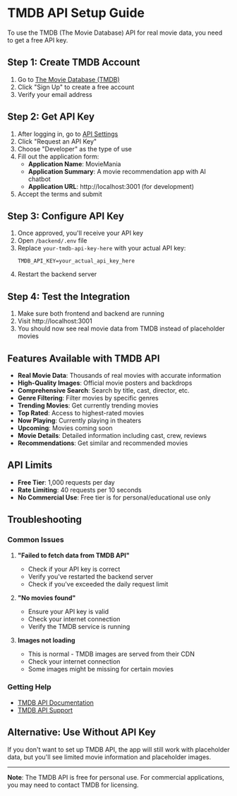# TMDB API Setup Guide

To use the TMDB (The Movie Database) API for real movie data, you need to get a free API key.

## Step 1: Create TMDB Account

1. Go to [The Movie Database (TMDB)](https://www.themoviedb.org/)
2. Click "Sign Up" to create a free account
3. Verify your email address

## Step 2: Get API Key

1. After logging in, go to [API Settings](https://www.themoviedb.org/settings/api)
2. Click "Request an API Key"
3. Choose "Developer" as the type of use
4. Fill out the application form:
   - **Application Name**: MovieMania
   - **Application Summary**: A movie recommendation app with AI chatbot
   - **Application URL**: http://localhost:3001 (for development)
5. Accept the terms and submit

## Step 3: Configure API Key

1. Once approved, you'll receive your API key
2. Open `/backend/.env` file
3. Replace `your-tmdb-api-key-here` with your actual API key:
   ```
   TMDB_API_KEY=your_actual_api_key_here
   ```
4. Restart the backend server

## Step 4: Test the Integration

1. Make sure both frontend and backend are running
2. Visit http://localhost:3001
3. You should now see real movie data from TMDB instead of placeholder movies

## Features Available with TMDB API

- **Real Movie Data**: Thousands of real movies with accurate information
- **High-Quality Images**: Official movie posters and backdrops
- **Comprehensive Search**: Search by title, cast, director, etc.
- **Genre Filtering**: Filter movies by specific genres
- **Trending Movies**: Get currently trending movies
- **Top Rated**: Access to highest-rated movies
- **Now Playing**: Currently playing in theaters
- **Upcoming**: Movies coming soon
- **Movie Details**: Detailed information including cast, crew, reviews
- **Recommendations**: Get similar and recommended movies

## API Limits

- **Free Tier**: 1,000 requests per day
- **Rate Limiting**: 40 requests per 10 seconds
- **No Commercial Use**: Free tier is for personal/educational use only

## Troubleshooting

### Common Issues

1. **"Failed to fetch data from TMDB API"**
   - Check if your API key is correct
   - Verify you've restarted the backend server
   - Check if you've exceeded the daily request limit

2. **"No movies found"**
   - Ensure your API key is valid
   - Check your internet connection
   - Verify the TMDB service is running

3. **Images not loading**
   - This is normal - TMDB images are served from their CDN
   - Check your internet connection
   - Some images might be missing for certain movies

### Getting Help

- [TMDB API Documentation](https://developers.themoviedb.org/3/getting-started/introduction)
- [TMDB API Support](https://www.themoviedb.org/talk/category/5047951f760ee3318900009a)

## Alternative: Use Without API Key

If you don't want to set up TMDB API, the app will still work with placeholder data, but you'll see limited movie information and placeholder images.

---

**Note**: The TMDB API is free for personal use. For commercial applications, you may need to contact TMDB for licensing.
